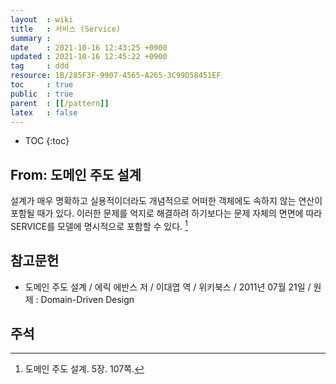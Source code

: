 ```yaml
---
layout  : wiki
title   : 서비스 (Service)
summary : 
date    : 2021-10-16 12:43:25 +0900
updated : 2021-10-16 12:45:22 +0900
tag     : ddd
resource: 1B/285F3F-9907-4565-A265-3C99D58451EF
toc     : true
public  : true
parent  : [[/pattern]]
latex   : false
---
```

* TOC
{:toc}

## From: 도메인 주도 설계

>
설계가 매우 명확하고 실용적이더라도 개념적으로 어떠한 객체에도 속하지 않는 연산이 포함될 때가 있다.
이러한 문제를 억지로 해결하려 하기보다는 문제 자체의 면면에 따라 SERVICE를 모델에 명시적으로 포함할 수 있다.
[^ddd-107]

## 참고문헌

- 도메인 주도 설계 / 에릭 에반스 저 / 이대엽 역 / 위키북스 / 2011년 07월 21일 / 원제 : Domain-Driven Design

## 주석

[^ddd-107]: 도메인 주도 설계. 5장. 107쪽.
